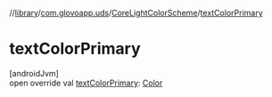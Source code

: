 //[library](../../../index.md)/[com.glovoapp.uds](../index.md)/[CoreLightColorScheme](index.md)/[textColorPrimary](text-color-primary.md)

# textColorPrimary

[androidJvm]\
open override val [textColorPrimary](text-color-primary.md): [Color](https://developer.android.com/reference/kotlin/androidx/compose/ui/graphics/Color.html)
